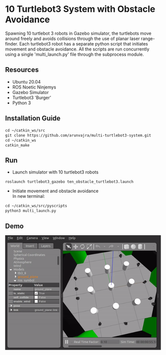 # 10 Turtlebot3 System with Obstacle Avoidance

Spawning 10 turtlebot 3 robots in Gazebo simulator, the turtlebots move around freely and avoids collisions through the use of planar laser range-finder. Each turtlebot3 robot has a separate python script that initiates movement and obstacle avoidance. All the scripts are run concurrently using a single 'multi_launch.py' file through the subprocess module.

## Resources
- Ubuntu 20.04
- ROS Noetic Ninjemys
- Gazebo Simulator
- Turtlebot3 'Burger'
- Python 3

## Installation Guide

```
cd ~/catkin_ws/src
git clone https://github.com/arunvajra/multi-turtlebot3-system.git 
cd ~/catkin_ws
catkin_make
```

## Run

- Launch simulator with 10 turtlebot3 robots
```
roslaunch turtlebot3_gazebo ten_obstacle_turtlebot3.launch
```
- Initiate movement and obstacle avoidance <br /> 
In new terminal:
```
cd ~/catkin_ws/src/pyscripts
python3 multi_launch.py
```

## Demo
![dd](https://github.com/arunvajra/multi-turtlebot3-system/blob/main/demo/demo.gif)
